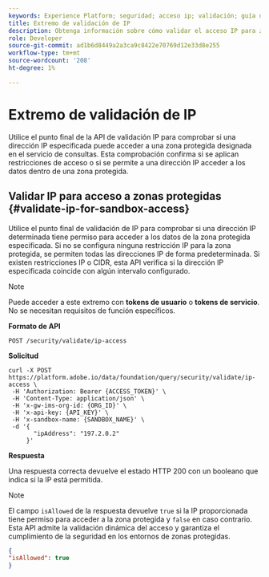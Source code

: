 ```yaml
---
keywords: Experience Platform; seguridad; acceso ip; validación; guía de API; servicio de consultas; verificación de IP
title: Extremo de validación de IP
description: Obtenga información sobre cómo validar el acceso IP para zonas protegidas en el servicio de consultas mediante el punto final de la API de validación IP.
role: Developer
source-git-commit: ad1b6d8449a2a3ca9c8422e70769d12e33d8e255
workflow-type: tm+mt
source-wordcount: '208'
ht-degree: 1%

---
```


# Extremo de validación de IP

Utilice el punto final de la API de validación IP para comprobar si una dirección IP especificada puede acceder a una zona protegida designada en el servicio de consultas. Esta comprobación confirma si se aplican restricciones de acceso o si se permite a una dirección IP acceder a los datos dentro de una zona protegida.

## Validar IP para acceso a zonas protegidas {#validate-ip-for-sandbox-access}

Utilice el punto final de validación de IP para comprobar si una dirección IP determinada tiene permiso para acceder a los datos de la zona protegida especificada. Si no se configura ninguna restricción IP para la zona protegida, se permiten todas las direcciones IP de forma predeterminada. Si existen restricciones IP o CIDR, esta API verifica si la dirección IP especificada coincide con algún intervalo configurado.

>[!NOTE]
>
>Puede acceder a este extremo con **tokens de usuario** o **tokens de servicio**. No se necesitan requisitos de función específicos.

**Formato de API**

```http
POST /security/validate/ip-access
```

**Solicitud**

```shell
curl -X POST https://platform.adobe.io/data/foundation/query/security/validate/ip-access \
 -H 'Authorization: Bearer {ACCESS_TOKEN}' \
 -H 'Content-Type: application/json' \
 -H 'x-gw-ims-org-id: {ORG_ID}' \
 -H 'x-api-key: {API_KEY}' \
 -H 'x-sandbox-name: {SANDBOX_NAME}' \
 -d '{
       "ipAddress": "197.2.0.2"
     }'
```

**Respuesta**

Una respuesta correcta devuelve el estado HTTP 200 con un booleano que indica si la IP está permitida.

>[!NOTE]
>
>El campo `isAllowed` de la respuesta devuelve `true` si la IP proporcionada tiene permiso para acceder a la zona protegida y `false` en caso contrario. Esta API admite la validación dinámica del acceso y garantiza el cumplimiento de la seguridad en los entornos de zonas protegidas.

```json
{
"isAllowed": true
}
```

